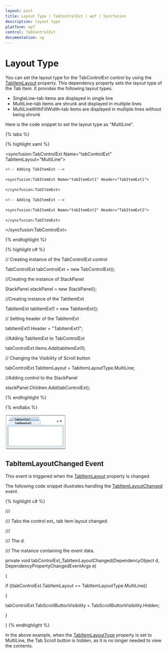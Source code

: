 ```yaml
---
layout: post
title: Layout Type | TabControlExt | wpf | Syncfusion
description: layout type
platform: wpf
control: TabControlExt
documentation: ug
---
```


# Layout Type

You can set the layout type for the TabControlExt control by using the [TabItemLayout](https://help.syncfusion.com/cr/wpf/Syncfusion.Tools.Wpf~Syncfusion.Windows.Tools.Controls.TabControlExt~TabItemLayout.html) property. This dependency property sets the layout type of the Tab Item. It provides the following layout types.

* SingleLine–tab items are displayed in single line
* MultiLine–tab items are shrunk and displayed in multiple lines
* MultiLineWithFillWidth–tab items are displayed in multiple lines without being shrunk



Here is the code snippet to set the layout type as "MultiLine".

{% tabs %}

{% highlight xaml %}

<!-- Adding TabcontrolExt  -->

<syncfusion:TabControlExt Name="tabControlExt" TabItemLayout="MultiLine">

    <!-- Adding TabItemExt -->

    <syncfusion:TabItemExt Name="tabItemExt1" Header="TabItemExt1">

    </syncfusion:TabItemExt>

    <!-- Adding TabItemExt -->

    <syncfusion:TabItemExt Name="tabItemExt2" Header="TabItemExt2">

    </syncfusion:TabItemExt>

</syncfusion:TabControlExt>

{% endhighlight %}

{% highlight c# %}

// Creating instance of the TabControlExt control

TabControlExt tabControlExt = new TabControlExt();

//Creating the instance of StackPanel

StackPanel stackPanel = new StackPanel();

//Creating instance of the TabItemExt 

TabItemExt tabItemExt1 = new TabItemExt();

// Setting header of the TabItemExt

tabItemExt1.Header = "TabItemExt1";

//Adding TabItemExt to TabControlExt

tabControlExt.Items.Add(tabItemExt1);            

// Changing the Visibility of Scroll button 

tabControlExt.TabItemLayout = TabItemLayoutType.MultiLine;  

//Adding control to the StackPanel

stackPanel.Children.Add(tabControlExt);

{% endhighlight %}

{% endtabs %}

![Layout type](Layout-Type_images/Layout-Type_img1.jpeg)


## TabItemLayoutChanged Event

This event is triggered when the [TabItemLayout](https://help.syncfusion.com/cr/wpf/Syncfusion.Tools.Wpf~Syncfusion.Windows.Tools.Controls.TabControlExt~TabItemLayout.html) property is changed.

The following code snippet illustrates handling the [TabItemLayoutChanged](https://help.syncfusion.com/cr/wpf/Syncfusion.Tools.Wpf~Syncfusion.Windows.Tools.Controls.TabControlExt~TabItemLayoutChanged_EV.html) event.


{% highlight c# %}

/// <summary>

/// Tabs the control ext_ tab item layout changed.

/// </summary>

/// <param name="d">The d.</param>

/// <param name="e">The <see cref="System.Windows.DependencyPropertyChangedEventArgs"/> instance 	containing the event data.</param>

private void tabControlExt_TabItemLayoutChanged(DependencyObject d, DependencyPropertyChangedEventArgs e)

{

if ((tabControlExt.TabItemLayout == TabItemLayoutType.MultiLine))

{

tabControlExt.TabScrollButtonVisibility = TabScrollButtonVisibility.Hidden;

}

}
{% endhighlight %}


In the above example, when the [TabItemLayoutType](https://help.syncfusion.com/cr/wpf/Syncfusion.Tools.Wpf~Syncfusion.Windows.Tools.Controls.TabItemLayoutType.html) property is set to MultiLine, the Tab Scroll button is hidden, as it is no longer needed to view the contents.